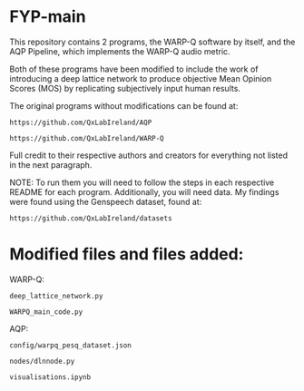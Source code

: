 # FYP-main

  This repository contains 2 programs, the WARP-Q software by itself, and the AQP Pipeline, which implements the WARP-Q audio metric.
  
  Both of these programs have been modified to include the work of introducing a deep lattice network to produce objective Mean Opinion Scores (MOS) by replicating subjectively input human results.
  
  The original programs without modifications can be found at:
  
    https://github.com/QxLabIreland/AQP
    
    https://github.com/QxLabIreland/WARP-Q
    
  Full credit to their respective authors and creators for everything not listed in the next paragraph.
  
  NOTE: To run them you will need to follow the steps in each respective README for each program. Additionally, you will need data. My findings were found using the Genspeech dataset, found at:
  
    https://github.com/QxLabIreland/datasets
  
# Modified files and files added:

  WARP-Q:
  
    deep_lattice_network.py
    
    WARPQ_main_code.py
  
  AQP:
  
    config/warpq_pesq_dataset.json
    
    nodes/dlnnode.py
    
    visualisations.ipynb
